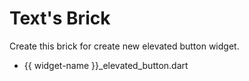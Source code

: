 # Text's Brick

Create this brick for create new elevated button widget.

- {{ widget-name }}_elevated_button.dart
